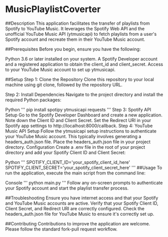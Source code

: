 # MusicPlaylistCoverter
##Description
This application facilitates the transfer of playlists from Spotify to YouTube Music. It leverages the Spotify Web API and the unofficial YouTube Music API (ytmusicapi) to fetch playlists from a user's Spotify account and recreate them in their YouTube Music account.

##Prerequisites
Before you begin, ensure you have the following:

Python 3.6 or later installed on your system.
A Spotify Developer account and a registered application to obtain the client_id and client_secret.
Access to your YouTube Music account to set up ytmusicapi.

##Setup
Step 1: Clone the Repository
Clone this repository to your local machine using git clone, followed by the repository URL.

Step 2: Install Dependencies
Navigate to the project directory and install the required Python packages:

Python
'''
pip install spotipy ytmusicapi requests
'''
Step 3: Spotify API Setup
Go to the Spotify Developer Dashboard and create a new application.
Note down the Client ID and Client Secret.
Set the Redirect URI in your Spotify app settings to http://localhost:8000/callback.
Step 4: YouTube Music API Setup
Follow the ytmusicapi setup instructions to authenticate your YouTube Music account. This typically involves generating a headers_auth.json file.
Place the headers_auth.json file in your project directory.
Configuration
Create a .env file in the root of your project directory and add your Spotify Client ID and Client Secret:

Python
'''
SPOTIFY_CLIENT_ID='your_spotify_client_id_here'
SPOTIFY_CLIENT_SECRET='your_spotify_client_secret_here'
'''
##Usage
To run the application, execute the main script from the command line:

Console
'''
python main.py
'''
Follow any on-screen prompts to authenticate your Spotify account and start the playlist transfer process.

##Troubleshooting
Ensure you have internet access and that your Spotify and YouTube Music accounts are active.
Verify that your Spotify Client ID, Client Secret, and Redirect URI are correctly configured.
Check the headers_auth.json file for YouTube Music to ensure it's correctly set up.

##Contributing
Contributions to improve the application are welcome. Please follow the standard fork-pull request workflow.

